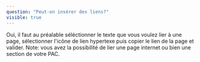```yaml
---
question: "Peut-on insérer des liens?"
visible: true
---
```

Oui, il faut au préalable séléctionner le texte que vous voulez lier à une page, sélectionner  l'icône de lien hypertexe puis copier le lien de la page et valider. 
Note: vous avez la possibilité de lier une page internet ou bien une section de votre PAC.
